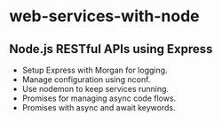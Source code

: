 # web-services-with-node
## Node.js RESTful APIs using Express

- Setup Express with Morgan for logging.
- Manage configuration using nconf.
- Use nodemon to keep services running.
- Promises for managing async code flows.
- Promises with async and await keywords.
